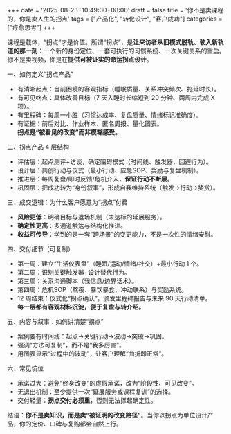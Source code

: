 +++
date = '2025-08-23T10:49:00+08:00'
draft = false
title = '你不是卖课程的，你是卖人生的拐点'
tags = ["产品化", "转化设计", "客户成功"]
categories = ["疗愈思考"]
+++

课程是载体，“拐点”才是价值。所谓“拐点”，是**让来访者从旧模式脱轨、驶入新轨道的那一刻**：一个新的身份定位、一套可执行的习惯系统、一次关键关系的重启。你不是卖视频，你是在**提供可被证实的命运拐点设计**。

一、如何定义“拐点产品”
- 有清晰起点：当前困境的客观指标（睡眠质量、关系冲突频次、拖延时长）。  
- 有可见终点：具体改善目标（7 天入睡时长缩短到 20 分钟、两周内完成 X 项）。  
- 有里程碑：每周一小胜（习惯达成率、复盘质量、情绪标记准确度）。  
- 有证据：前后对比、作业样本、匿名周报、量化图表。  
**拐点是“被看见的改变”而非模糊感受。**

二、拐点产品 4 层结构
- 评估层：起点测评+访谈，确定阻碍模式（时间线、触发器、回避行为）。  
- 设计层：共创行动与仪式（最小行动、应急SOP、奖励与复盘机制）。  
- 推进层：每周复盘/即时反馈/危机介入，**保证行动不断层**。  
- 巩固层：把成功转为“身份叙事”，形成自我维持系统（触发→行动→奖赏）。

三、成交逻辑：为什么客户愿意为“拐点”付费
- **风险更低**：明确目标与退场机制（未达标的延展服务）。  
- **确定性更高**：多通道触达与结构化推进。  
- **收益可传导**：学到的是一套“跨场景”的变更能力，不是一次性的情绪安慰。

四、交付细节（可复制）
- 第一周：建立“生活仪表盘”（睡眠/运动/情绪/社交）+最小行动 1 个。  
- 第二周：识别关键触发器+设计替代行为。  
- 第三周：关系沟通脚本（我信息/边界话术）。  
- 第四周：危机SOP（熬夜、暴饮暴食、冲动联系）与奖励系统。  
- 12 周结束：仪式化“拐点确认”，颁发里程碑报告与未来 90 天行动清单。  
**每一层都有客观材料沉淀，便于复盘与转介绍。**

五、内容与叙事：如何讲清楚“拐点”
- 案例要有时间线：起点→关键行动→波动→突破→巩固。  
- 强调“方法可复制”，而不是“我多厉害”。  
- 用图表显示“过程中的波动”，让客户理解“曲折即正常”。

六、常见坑位
- 承诺过大：避免“终身改变”的虚假承诺，改为“阶段性、可见改变”。  
- 无退出机制：至少提供一次“延展服务或课程复训”的选择。  
- 交付轻量：**拐点交付必须重**，否则无法撑起确定性。

结语：**你不是卖知识，而是卖“被证明的改变路径”**。当你以拐点为单位设计产品，你的定价、口碑与复购都会自然上行。